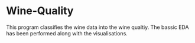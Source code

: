 # Wine-Quality
This program classifies the wine data into the wine qualtiy.
The bassic EDA has been performed along with the visualisations.
